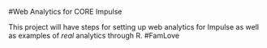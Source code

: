 #Web Analytics for CORE Impulse

This project will have steps for setting up web analytics for Impulse as well as examples of *real* analytics through R. #FamLove